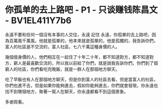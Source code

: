 # 你孤单的去上路吧 - P1 - 只谈赚钱陈昌文 - BV1EL411Y7b6

永遠不要和任何一個沒有本事的人交往，永遠 記住 永遠，你孤單的去上路吧，因為百萬風千萬風，他就是孤單的，他本來就是孤單的，他是孤獨的，我告訴你們，富人的社區是不交流的，富人社區，七八千萬這種身價的人。

幾個億身價的人，他們相互在一起住了十年二十年，都不知道對方，都不知道對方，窮人是最喜歡交流的，所以我以前給了你們，就是說我告訴你們，你們到了個窮人的社區，你們看吃完晚飯，就是一群人在那個地方聊天。

吃了早飯也有人在那個地方聊天，但是你到富人的社區去看，但是當富人的社區，你們也進不去，但是如果你能夠進去，假如你能夠進去，你們就會發現，你永遠也找不到哪個地方，聚著一幫人在聊天，你永遠都看不到這個景象。

多谢观看。